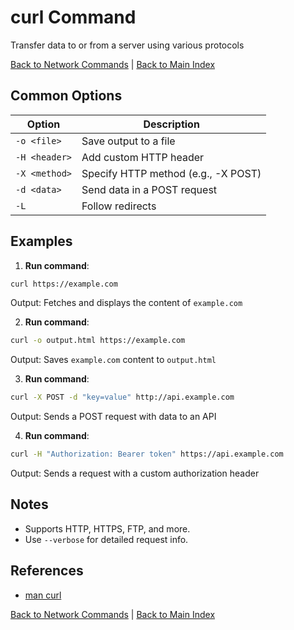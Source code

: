 # curl Command

Transfer data to or from a server using various protocols

[Back to Network Commands](./index.md) | [Back to Main Index](../../README.md)

## Common Options

| Option | Description |
|--------|-------------|
| `-o <file>` | Save output to a file |
| `-H <header>` | Add custom HTTP header |
| `-X <method>` | Specify HTTP method (e.g., -X POST) |
| `-d <data>` | Send data in a POST request |
| `-L` | Follow redirects |

## Examples
1. **Run command**:
```bash
curl https://example.com
```
Output: Fetches and displays the content of `example.com`

2. **Run command**:
```bash
curl -o output.html https://example.com
```
Output: Saves `example.com` content to `output.html`

3. **Run command**:
```bash
curl -X POST -d "key=value" http://api.example.com
```
Output: Sends a POST request with data to an API

4. **Run command**:
```bash
curl -H "Authorization: Bearer token" https://api.example.com

```
Output: Sends a request with a custom authorization header


## Notes
- Supports HTTP, HTTPS, FTP, and more.
- Use `--verbose` for detailed request info.

## References
- [man curl](https://man7.org/linux/man-pages/man1/curl.1.html)

[Back to Network Commands](../index.md) | [Back to Main Index](../../README.md)